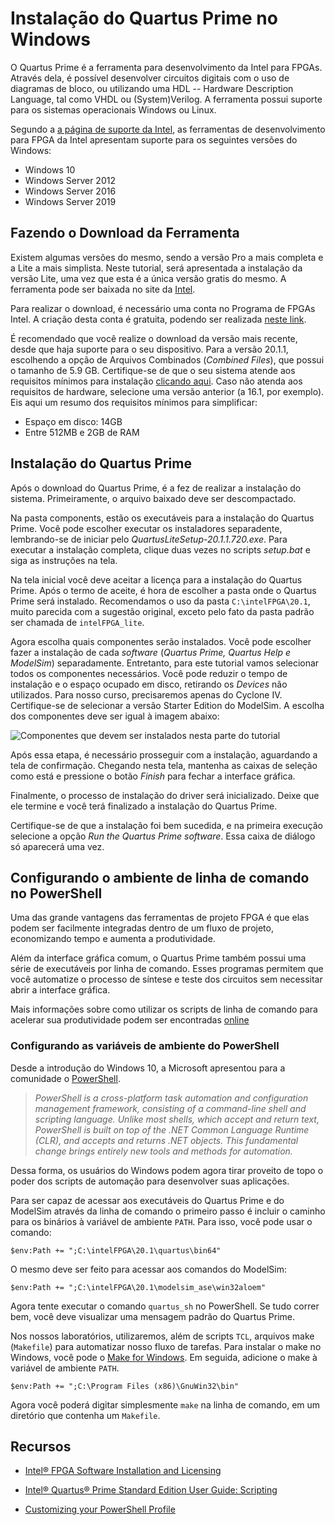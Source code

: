 # Instalação do Quartus Prime no Windows

O Quartus Prime é a ferramenta para desenvolvimento da Intel para FPGAs. Através dela, é possível desenvolver circuitos digitais com o uso de diagramas de bloco, ou utilizando uma HDL -- Hardware Description Language, tal como VHDL ou (System)Verilog. A ferramenta possui suporte para os sistemas operacionais Windows ou Linux.

Segundo a [a página de suporte da Intel](https://www.intel.com/content/www/us/en/programmable/support/support-resources/download/os-support.html), as ferramentas de desenvolvimento para FPGA da Intel apresentam suporte para os seguintes versões do Windows:

- Windows 10
- Windows Server 2012
- Windows Server 2016
- Windows Server 2019

## Fazendo o Download da Ferramenta

Existem algumas versões do mesmo, sendo a versão Pro a mais completa e a Lite a mais simplista. Neste tutorial, será apresentada a instalação da versão Lite, uma vez que esta é a única versão gratis do mesmo. A ferramenta pode ser baixada no site da [Intel](https://fpgasoftware.intel.com/?edition=lite&platform=windows).

Para realizar o download, é necessário uma conta no Programa de FPGAs Intel. A criação desta conta é gratuita, podendo ser realizada [neste link](https://www.intel.com/content/www/us/en/forms/fpga/fpga-individual-registration.html).

É recomendado que você realize o download da versão mais recente, desde que haja suporte para o seu dispositivo. Para a versão 20.1.1, escolhendo a opção de Arquivos Combinados (_Combined Files_), que possui o tamanho de 5.9 GB. Certifique-se de que o seu sistema atende aos requisitos mínimos para instalação [clicando aqui](https://fpgasoftware.intel.com/requirements/20.1.1/). Caso não atenda aos requisitos de hardware, selecione uma versão anterior (a 16.1, por exemplo). Eis aqui um resumo dos requisitos mínimos para simplificar:

- Espaço em disco: 14GB
- Entre 512MB e 2GB de RAM

## Instalação do Quartus Prime

Após o download do Quartus Prime, é a fez de realizar a instalação do sistema. Primeiramente, o arquivo baixado deve ser descompactado.

Na pasta components, estão os executáveis para a instalação do Quartus Prime. Você pode escolher executar os instaladores separadente, lembrando-se de iniciar pelo _QuartusLiteSetup-20.1.1.720.exe_. Para executar a instalação completa, clique duas vezes no scripts _setup.bat_ e siga as instruções na tela.

Na tela inicial você deve aceitar a licença para a instalação do Quartus Prime. Após o termo de aceite, é hora de escolher a pasta onde o Quartus Prime será instalado. Recomendamos o uso da pasta `C:\intelFPGA\20.1`, muito parecida com a sugestão original, exceto pelo fato da pasta padrão ser chamada de `intelFPGA_lite`.

Agora escolha quais componentes serão instalados. Você pode escolher fazer a instalação de cada _software_ (_Quartus Prime, Quartus Help e ModelSim_) separadamente. Entretanto, para este tutorial vamos selecionar todos os componentes necessários. Você pode reduzir o tempo de instalação e o espaço ocupado em disco, retirando os _Devices_ não utilizados. Para nosso curso, precisaremos apenas do Cyclone IV. Certifique-se de selecionar a versão Starter Edition do ModelSim. A escolha dos componentes deve ser igual à imagem abaixo:

![Componentes que devem ser instalados nesta parte do tutorial](https://github.com/GCET231/tutorial2-instalando-quartus-modelsim/blob/main/img/windows-components.png)

Após essa etapa, é necessário prosseguir com a instalação, aguardando a tela de confirmação. Chegando nesta tela, mantenha as caixas de seleção como está e pressione o botão _Finish_ para fechar a interface gráfica.

Finalmente, o processo de instalação do driver será inicializado. Deixe que ele termine e você terá finalizado a instalação do Quartus Prime.

Certifique-se de que a instalação foi bem sucedida, e na primeira execução selecione a opção _Run the Quartus Prime software_. Essa caixa de diálogo só aparecerá uma vez.

## Configurando o ambiente de linha de comando no PowerShell

Uma das grande vantagens das ferramentas de projeto FPGA é que elas podem ser facilmente integradas dentro de um fluxo de projeto, economizando tempo e aumenta a produtividade.

Além da interface gráfica comum, o Quartus Prime também possui uma série de executáveis por linha de comando. Esses programas permitem que você automatize o processo de síntese e teste dos circuitos sem necessitar abrir a interface gráfica.

Mais informações sobre como utilizar os scripts de linha de comando para acelerar sua produtividade podem ser encontradas [online](https://www.intel.com/content/dam/www/programmable/us/en/pdfs/literature/ug/ug-qps-scripting.pdf)

### Configurando as variáveis de ambiente do PowerShell

Desde a introdução do Windows 10, a Microsoft apresentou para a comunidade o [PowerShell](https://docs.microsoft.com/en-us/powershell/).

> _PowerShell is a cross-platform task automation and configuration management framework, consisting of a command-line shell and scripting language. Unlike most shells, which accept and return text, PowerShell is built on top of the .NET Common Language Runtime (CLR), and accepts and returns .NET objects. This fundamental change brings entirely new tools and methods for automation._

Dessa forma, os usuários do Windows podem agora tirar proveito de topo o poder dos scripts de automação para desenvolver suas aplicações.

Para ser capaz de acessar aos executáveis do Quartus Prime e do ModelSim através da linha de comando o primeiro passo é incluir o caminho para os binários à variável de ambiente `PATH`. Para isso, você pode usar o comando:

```
$env:Path += ";C:\intelFPGA\20.1\quartus\bin64"
```

O mesmo deve ser feito para acessar aos comandos do ModelSim:

```
$env:Path += ";C:\intelFPGA\20.1\modelsim_ase\win32aloem"
```

Agora tente executar o comando `quartus_sh` no PowerShell. Se tudo correr bem, você deve visualizar uma mensagem padrão do Quartus Prime.

Nos nossos laboratórios, utilizaremos, além de scripts `TCL`, arquivos make (`Makefile`) para automatizar nosso fluxo de tarefas. Para instalar o make no Windows, você pode o [Make for Windows](http://gnuwin32.sourceforge.net/packages/make.htm). Em seguida, adicione o make à variável de ambiente `PATH`.

```
$env:Path += ";C:\Program Files (x86)\GnuWin32\bin"
```

Agora você poderá digitar simplesmente `make` na linha de comando, em um diretório que contenha um `Makefile`.

## Recursos

- [Intel® FPGA Software Installation and Licensing](https://www.intel.com/content/dam/www/programmable/us/en/pdfs/literature/manual/quartus_install.pdf)

- [Intel® Quartus® Prime Standard Edition User Guide: Scripting](https://www.intel.com/content/dam/www/programmable/us/en/pdfs/literature/ug/ug-qps-scripting.pdf)

- [Customizing your PowerShell Profile](https://www.howtogeek.com/50236/customizing-your-powershell-profile/)
